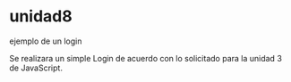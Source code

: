 # unidad8
ejemplo de un login

Se realizara un simple Login de acuerdo con lo solicitado para la unidad 3 de JavaScript.
